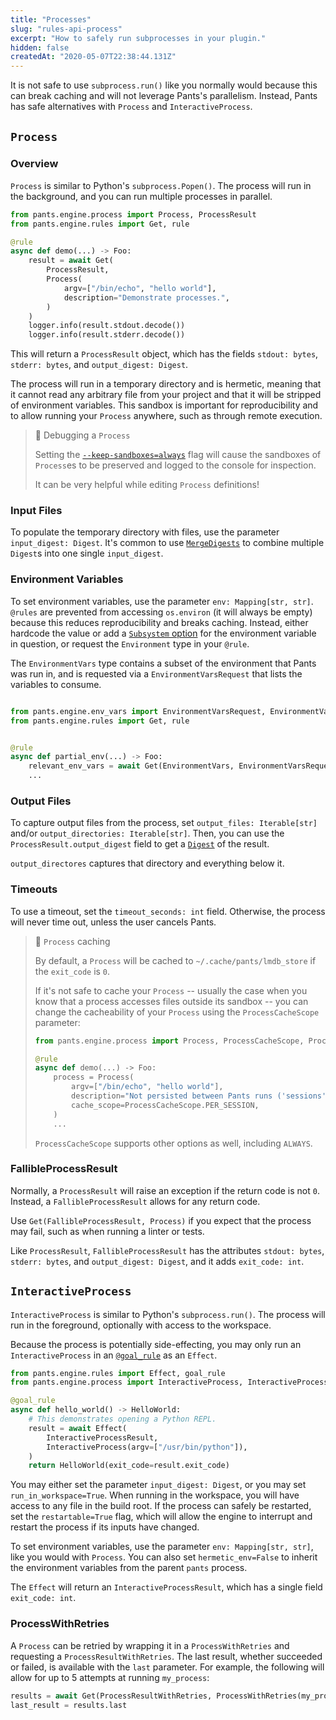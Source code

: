 ```yaml
---
title: "Processes"
slug: "rules-api-process"
excerpt: "How to safely run subprocesses in your plugin."
hidden: false
createdAt: "2020-05-07T22:38:44.131Z"
---
```

It is not safe to use `subprocess.run()` like you normally would because this can break caching and will not leverage Pants's parallelism. Instead, Pants has safe alternatives with `Process` and `InteractiveProcess`.

`Process`
---------

### Overview

`Process` is similar to Python's `subprocess.Popen()`. The process will run in the background, and you can run multiple processes in parallel.

```python
from pants.engine.process import Process, ProcessResult
from pants.engine.rules import Get, rule

@rule
async def demo(...) -> Foo:
    result = await Get(
        ProcessResult,
        Process(
            argv=["/bin/echo", "hello world"],
            description="Demonstrate processes.",
        )
    )
    logger.info(result.stdout.decode())
    logger.info(result.stderr.decode())
```

This will return a `ProcessResult` object, which has the fields `stdout: bytes`, `stderr: bytes`, and `output_digest: Digest`. 

The process will run in a temporary directory and is hermetic, meaning that it cannot read any arbitrary file from your project and that it will be stripped of environment variables. This sandbox is important for reproducibility and to allow running your `Process` anywhere, such as through remote execution.

> 📘 Debugging a `Process`
> 
> Setting the [`--keep-sandboxes=always`](doc:rules-api-tips#debugging-look-inside-the-chroot) flag will cause the sandboxes of `Process`es to be preserved and logged to the console for inspection.
> 
> It can be very helpful while editing `Process` definitions!

### Input Files

To populate the temporary directory with files, use the parameter `input_digest: Digest`. It's common to use [`MergeDigests`](doc:rules-api-file-system) to combine multiple `Digest`s into one single `input_digest`.

### Environment Variables

To set environment variables, use the parameter `env: Mapping[str, str]`. `@rules` are prevented from accessing `os.environ` (it will always be empty) because this reduces reproducibility and breaks caching. Instead, either hardcode the value or add a [`Subsystem` option](doc:rules-api-subsystems) for the environment variable in question, or request the `Environment` type in your `@rule`.

The `EnvironmentVars` type contains a subset of the environment that Pants was run in, and is requested via a `EnvironmentVarsRequest` that lists the variables to consume.

```python

from pants.engine.env_vars import EnvironmentVarsRequest, EnvironmentVars
from pants.engine.rules import Get, rule


@rule
async def partial_env(...) -> Foo:
    relevant_env_vars = await Get(EnvironmentVars, EnvironmentVarsRequest(["RELEVANT_VAR", "PATH"]))
    ...
```

### Output Files

To capture output files from the process, set `output_files: Iterable[str]` and/or `output_directories: Iterable[str]`. Then, you can use the `ProcessResult.output_digest` field to get a [`Digest`](doc:rules-api-file-system) of the result.

`output_directores` captures that directory and everything below it.

### Timeouts

To use a timeout, set the `timeout_seconds: int` field. Otherwise, the process will never time out, unless the user cancels Pants.

> 📘 `Process` caching
> 
> By default, a `Process` will be cached to `~/.cache/pants/lmdb_store` if the `exit_code` is `0`.
> 
> If it's not safe to cache your `Process` -- usually the case when you know that a process accesses files outside its sandbox -- you can change the cacheability of your `Process` using the `ProcessCacheScope` parameter:
> 
> ```python
> from pants.engine.process import Process, ProcessCacheScope, ProcessResult
> 
> @rule
> async def demo(...) -> Foo:
>     process = Process(
>         argv=["/bin/echo", "hello world"],
>         description="Not persisted between Pants runs ('sessions').",
>         cache_scope=ProcessCacheScope.PER_SESSION,
>     )
>     ...
> ```
> 
> `ProcessCacheScope` supports other options as well, including `ALWAYS`.

### FallibleProcessResult

Normally, a `ProcessResult` will raise an exception if the return code is not `0`. Instead, a `FallibleProcessResult` allows for any return code.

Use `Get(FallibleProcessResult, Process)` if you expect that the process may fail, such as when running a linter or tests.

Like `ProcessResult`, `FallibleProcessResult` has the attributes `stdout: bytes`, `stderr: bytes`, and `output_digest: Digest`, and it adds `exit_code: int`.

`InteractiveProcess`
--------------------

`InteractiveProcess` is similar to Python's `subprocess.run()`. The process will run in the foreground, optionally with access to the workspace.

Because the process is potentially side-effecting, you may only run an `InteractiveProcess` in an [`@goal_rule`](doc:rules-api-goal-rules) as an `Effect`.

```python
from pants.engine.rules import Effect, goal_rule
from pants.engine.process import InteractiveProcess, InteractiveProcessResult

@goal_rule
async def hello_world() -> HelloWorld:
    # This demonstrates opening a Python REPL.
    result = await Effect(
        InteractiveProcessResult,
        InteractiveProcess(argv=["/usr/bin/python"]),
    )
    return HelloWorld(exit_code=result.exit_code)
```

You may either set the parameter `input_digest: Digest`, or you may set `run_in_workspace=True`. When running in the workspace, you will have access to any file in the build root. If the process can safely be restarted, set the `restartable=True` flag, which will allow the engine to interrupt and restart the process if its inputs have changed.

To set environment variables, use the parameter `env: Mapping[str, str]`, like you would with `Process`. You can also set `hermetic_env=False` to inherit the environment variables from the parent `pants` process.

The `Effect` will return an `InteractiveProcessResult`, which has a single field `exit_code: int`.

### ProcessWithRetries

A `Process` can be retried by wrapping it in a `ProcessWithRetries` and requesting a `ProcessResultWithRetries`. The last result, whether succeeded or failed, is available with the `last` parameter. For example, the following will allow for up to 5 attempts at running `my_process`:

```python
results = await Get(ProcessResultWithRetries, ProcessWithRetries(my_process, 5))
last_result = results.last
```
